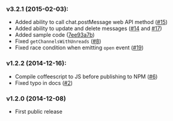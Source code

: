 ### v3.2.1 (2015-02-03):

  * Added ability to call chat.postMessage web API method ([#15](https://github.com/slackhq/node-slack-client/pull/15))
  * Added ability to update and delete messages ([#14](https://github.com/slackhq/node-slack-client/pull/14) and [#17](https://github.com/slackhq/node-slack-client/pull/17))
  * Added sample code ([7ee93a7b](https://github.com/slackhq/node-slack-client/commit/7ee93a7bd51c97519d6d5deb54bd8058612a9b19))
  * Fixed `getChannelsWithUnreads` ([#8](https://github.com/slackhq/node-slack-client/pull/8))
  * Fixed race condition when emitting `open` event ([#19](https://github.com/slackhq/node-slack-client/pull/19))

### v1.2.2 (2014-12-16):

  * Compile coffeescript to JS before publishing to NPM ([#6](https://github.com/slackhq/node-slack-client/pull/6))
  * Fixed typo in docs ([#2](https://github.com/slackhq/node-slack-client/pull/2/files))

### v1.2.0 (2014-12-08)

  * First public release
